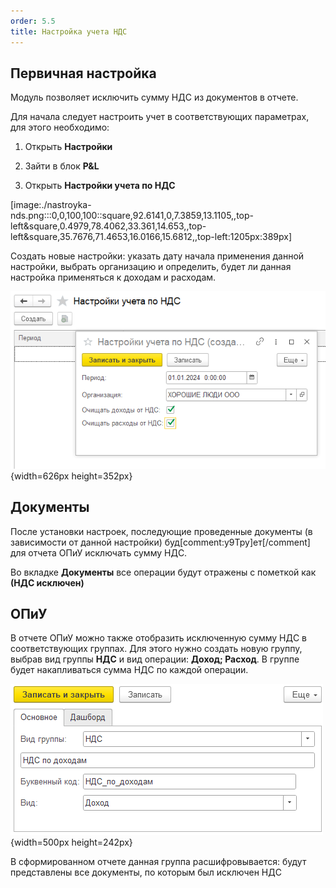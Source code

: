 ```yaml
---
order: 5.5
title: Настройка учета НДС
---
```


## Первичная настройка

Модуль позволяет исключить сумму НДС из документов в отчете.

Для начала следует настроить учет в соответствующих параметрах, для этого необходимо:

1. Открыть **Настройки**

2. Зайти в блок **P&L**

3. Открыть **Настройки учета по НДС**

[image:./nastroyka-nds.png:::0,0,100,100::square,92.6141,0,7.3859,13.1105,,top-left&square,0.4979,78.4062,33.361,14.653,,top-left&square,35.7676,71.4653,16.0166,15.6812,,top-left:1205px:389px]



Создать новые настройки: указать дату начала применения данной настройки, выбрать организацию и определить, будет ли данная настройка применяться к доходам и расходам.

![](./nastroyka-nds-2.png){width=626px height=352px}



## Документы

После установки настроек, последующие проведенные документы (в зависимости от данной настройки) буд[comment:y9Tpy]ет[/comment] для отчета ОПиУ исключать сумму НДС.

Во вкладке **Документы** все операции будут отражены с пометкой как **(НДС исключен)**

## ОПиУ

В отчете ОПиУ можно также отобразить исключенную сумму НДС в соответствующих группах. Для этого нужно создать новую группу, выбрав вид группы **НДС** и вид операции: **Доход; Расход**. В группе будет накапливаться сумма НДС по каждой операции.

![](./nastroyka-nds-3.png){width=500px height=242px}



В сформированном отчете данная группа расшифровывается: будут представлены все документы, по которым был исключен НДС
